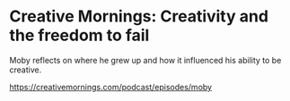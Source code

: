 # Creative Mornings: Creativity and the freedom to fail

Moby reflects on where he grew up and how it influenced his ability to be creative.

https://creativemornings.com/podcast/episodes/moby